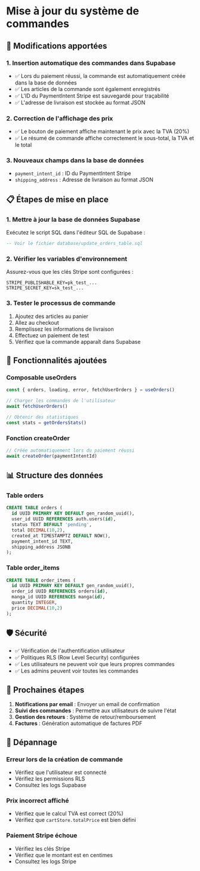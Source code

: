 # Mise à jour du système de commandes

## 🎯 Modifications apportées

### 1. **Insertion automatique des commandes dans Supabase**
- ✅ Lors du paiement réussi, la commande est automatiquement créée dans la base de données
- ✅ Les articles de la commande sont également enregistrés
- ✅ L'ID du PaymentIntent Stripe est sauvegardé pour traçabilité
- ✅ L'adresse de livraison est stockée au format JSON

### 2. **Correction de l'affichage des prix**
- ✅ Le bouton de paiement affiche maintenant le prix avec la TVA (20%)
- ✅ Le résumé de commande affiche correctement le sous-total, la TVA et le total

### 3. **Nouveaux champs dans la base de données**
- `payment_intent_id` : ID du PaymentIntent Stripe
- `shipping_address` : Adresse de livraison au format JSON

## 📋 Étapes de mise en place

### 1. **Mettre à jour la base de données Supabase**
Exécutez le script SQL dans l'éditeur SQL de Supabase :
```sql
-- Voir le fichier database/update_orders_table.sql
```

### 2. **Vérifier les variables d'environnement**
Assurez-vous que les clés Stripe sont configurées :
```env
STRIPE_PUBLISHABLE_KEY=pk_test_...
STRIPE_SECRET_KEY=sk_test_...
```

### 3. **Tester le processus de commande**
1. Ajoutez des articles au panier
2. Allez au checkout
3. Remplissez les informations de livraison
4. Effectuez un paiement de test
5. Vérifiez que la commande apparaît dans Supabase

## 🔧 Fonctionnalités ajoutées

### **Composable useOrders**
```typescript
const { orders, loading, error, fetchUserOrders } = useOrders()

// Charger les commandes de l'utilisateur
await fetchUserOrders()

// Obtenir des statistiques
const stats = getOrdersStats()
```

### **Fonction createOrder**
```typescript
// Créée automatiquement lors du paiement réussi
await createOrder(paymentIntentId)
```

## 📊 Structure des données

### **Table orders**
```sql
CREATE TABLE orders (
  id UUID PRIMARY KEY DEFAULT gen_random_uuid(),
  user_id UUID REFERENCES auth.users(id),
  status TEXT DEFAULT 'pending',
  total DECIMAL(10,2),
  created_at TIMESTAMPTZ DEFAULT NOW(),
  payment_intent_id TEXT,
  shipping_address JSONB
);
```

### **Table order_items**
```sql
CREATE TABLE order_items (
  id UUID PRIMARY KEY DEFAULT gen_random_uuid(),
  order_id UUID REFERENCES orders(id),
  manga_id UUID REFERENCES manga(id),
  quantity INTEGER,
  price DECIMAL(10,2)
);
```

## 🛡️ Sécurité

- ✅ Vérification de l'authentification utilisateur
- ✅ Politiques RLS (Row Level Security) configurées
- ✅ Les utilisateurs ne peuvent voir que leurs propres commandes
- ✅ Les admins peuvent voir toutes les commandes

## 🚀 Prochaines étapes

1. **Notifications par email** : Envoyer un email de confirmation
2. **Suivi des commandes** : Permettre aux utilisateurs de suivre l'état
3. **Gestion des retours** : Système de retour/remboursement
4. **Factures** : Génération automatique de factures PDF

## 🐛 Dépannage

### **Erreur lors de la création de commande**
- Vérifiez que l'utilisateur est connecté
- Vérifiez les permissions RLS
- Consultez les logs Supabase

### **Prix incorrect affiché**
- Vérifiez que le calcul TVA est correct (20%)
- Vérifiez que `cartStore.totalPrice` est bien défini

### **Paiement Stripe échoue**
- Vérifiez les clés Stripe
- Vérifiez que le montant est en centimes
- Consultez les logs Stripe 